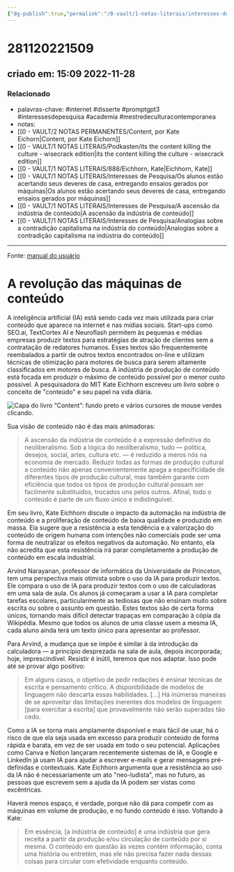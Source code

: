 ```yaml
---
{"dg-publish":true,"permalink":"/0-vault/1-notas-literais/interesses-de-pesquisa/a-revolucao-das-maquinas-de-conteudo/","tags":["internet","disserte","promptgpt3","interessesdepesquisa","academia","mestredeculturacontemporanea"],"dgHomeLink":true,"dgShowLocalGraph":true,"dgShowFileTree":true,"dgEnableSearch":true}
---
```


# 281120221509
## criado em: 15:09 2022-11-28

### Relacionado
- palavras-chave: #internet #disserte #promptgpt3 #interessesdepesquisa #academia #mestredeculturacontemporanea 
- notas: 
- [[0 - VAULT/2 NOTAS PERMANENTES/Content, por Kate Eichorn\|Content, por Kate Eichorn]]
- [[0 - VAULT/1 NOTAS LITERAIS/Podkasten/its the content killing the culture - wisecrack edition\|its the content killing the culture - wisecrack edition]]
- [[0 - VAULT/1 NOTAS LITERAIS/888/Eichhorn, Kate\|Eichhorn, Kate]]
- [[0 - VAULT/1 NOTAS LITERAIS/Interesses de Pesquisa/Os alunos estão acertando seus deveres de casa, entregando ensaios gerados por máquinas\|Os alunos estão acertando seus deveres de casa, entregando ensaios gerados por máquinas]]
- [[0 - VAULT/1 NOTAS LITERAIS/Interesses de Pesquisa/A ascensão da indústria de conteúdo\|A ascensão da indústria de conteúdo]]
- [[0 - VAULT/1 NOTAS LITERAIS/Interesses de Pesquisa/Analogias sobre a contradição capitalisma na indústria do conteúdo\|Analogias sobre a contradição capitalisma na indústria do conteúdo]]
---
Fonte: [manual do usuário](https://manualdousuario.net/revolucao-maquinas-conteudo/)
# A revolução das máquinas de conteúdo

A inteligência artificial (IA) está sendo cada vez mais utilizada para criar conteúdo que aparece na internet e nas mídias sociais. Start-ups como SEO.ai, TextCortex AI e Neuroflash permitem às pequenas e médias empresas produzir textos para estratégias de atração de clientes sem a contratação de redatores humanos. Esses textos são frequentemente reembalados a partir de outros textos encontrados on-line e utilizam técnicas de otimização para motores de busca para serem altamente classificados em motores de busca. A indústria de produção de conteúdo está focada em produzir o máximo de conteúdo possível por o menor custo possível. A pesquisadora do MIT Kate Eichhorn escreveu um livro sobre o conceito de "conteúdo" e seu papel na vida diária.


![Capa do livro “Content”: fundo preto e vários cursores de mouse verdes clicando.](https://manualdousuario.net/wp-content/uploads/2022/11/content-kat-eichhorn.png)


Sua visão de conteúdo não é das mais animadoras:

> A ascensão da indústria de conteúdo é a expressão definitiva do neoliberalismo. Sob a lógica do neoliberalismo, tudo — política, desejos, social, artes, cultura etc. — é reduzido a meros nós na economia de mercado. Reduzir todas as formas de produção cultural a conteúdo não apenas convenientemente apaga a especificidade de diferentes tipos de produção cultural, mas também garante com eficiência que todos os tipos de produção cultural possam ser facilmente substituídos, trocados uns pelos outros. Afinal, todo o conteúdo é parte de um fluxo único e indistinguível.

Em seu livro, Kate Eichhorn discute o impacto da automação na indústria de conteúdo e a proliferação de conteúdo de baixa qualidade e produzido em massa. Ela sugere que a resistência a esta tendência e a valorização do conteúdo de origem humana com intenções não comerciais pode ser uma forma de neutralizar os efeitos negativos da automação. No entanto, ela não acredita que esta resistência irá parar completamente a produção de conteúdo em escala industrial.

Arvind Narayanan, professor de informática da Universidade de Princeton, tem uma perspectiva mais otimista sobre o uso da IA para produzir textos. Ele compara o uso de IA para produzir textos com o uso de calculadoras em uma sala de aula. Os alunos já começaram a usar a IA para completar tarefas escolares, particularmente as tediosas que não ensinam muito sobre escrita ou sobre o assunto em questão. Estes textos são de certa forma únicos, tornando mais difícil detectar trapaças em comparação à cópia da Wikipédia. Mesmo que todos os alunos de uma classe usem a mesma IA, cada aluno ainda terá um texto único para apresentar ao professor.

Para Arvind, a mudança que se impõe é similar à da introdução da calculadora — a princípio desprezada na sala de aula, depois incorporada; hoje, imprescindível. Resistir é inútil, teremos que nos adaptar. Isso pode até se provar algo positivo:

> Em alguns casos, o objetivo de pedir redações é ensinar técnicas de escrita e pensamento crítico. A disponibilidade de modelos de linguagem não descarta essas habilidades. […] Há inúmeras maneiras de se aproveitar das limitações inerentes dos modelos de linguagem [para exercitar a escrita] que provavelmente não serão superadas tão cedo.

Como a IA se torna mais amplamente disponível e mais fácil de usar, há o risco de que ela seja usada em excesso para produzir conteúdo de forma rápida e barata, em vez de ser usada em todo o seu potencial. Aplicações como Canva e Notion lançaram recentemente sistemas de IA, e Google e LinkedIn já usam IA para ajudar a escrever e-mails e gerar mensagens pré-definidas e contextuais. Kate Eichhorn argumenta que a resistência ao uso da IA não é necessariamente um ato "neo-ludista", mas no futuro, as pessoas que escrevem sem a ajuda da IA podem ser vistas como excêntricas.

Haverá menos espaço, é verdade, porque não dá para competir com as máquinas em volume de produção, e no fundo conteúdo é isso. Voltando à Kate:

> Em essência, [a indústria de conteúdo] é uma indústria que gera receita a partir da produção e/ou circulação de conteúdo por si mesma. O conteúdo em questão às vezes contém informação, conta uma história ou entretém, mas ele não precisa fazer nada dessas coisas para circular com efetividade enquanto conteúdo.

